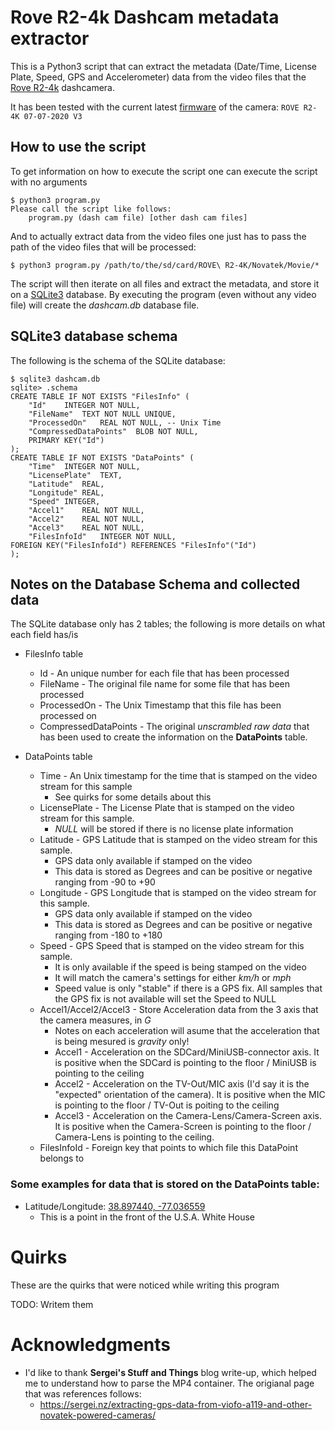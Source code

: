 # Rove R2-4k Dashcam metadata extractor
This is a Python3 script that can extract the metadata (Date/Time, License Plate, Speed, GPS and Accelerometer) data from the video files that the [Rove R2-4k](https://www.rovedashcam.com/products/rove-r2-4k-car-dashcam) dashcamera.

It has been tested with the current latest [firmware](https://www.rovedashcam.com/pages/update-firmware-rove-r2-4k-dash-cam) of the camera: `ROVE R2-4K 07-07-2020 V3`

## How to use the script
To get information on how to execute the script one can execute the script with no arguments

```
$ python3 program.py 
Please call the script like follows:
	program.py (dash cam file) [other dash cam files]
```

And to actually extract data from the video files one just has to pass the path of the video files that will be processed:

```
$ python3 program.py /path/to/the/sd/card/ROVE\ R2-4K/Novatek/Movie/*
```

The script will then iterate on all files and extract the metadata, and store it on a [SQLite3](https://www.sqlite.org/index.html) database. By executing the program (even without any video file) will create the *dashcam.db* database file.

## SQLite3 database schema
The following is the schema of the SQLite database:

```
$ sqlite3 dashcam.db 
sqlite> .schema
CREATE TABLE IF NOT EXISTS "FilesInfo" (
    "Id"	INTEGER NOT NULL,
    "FileName"	TEXT NOT NULL UNIQUE,
    "ProcessedOn"	REAL NOT NULL, -- Unix Time
    "CompressedDataPoints"	BLOB NOT NULL,
    PRIMARY KEY("Id")
);
CREATE TABLE IF NOT EXISTS "DataPoints" (
    "Time"	INTEGER NOT NULL,
    "LicensePlate"	TEXT,
    "Latitude"	REAL,
    "Longitude"	REAL,
    "Speed"	INTEGER,
    "Accel1"	REAL NOT NULL,
    "Accel2"	REAL NOT NULL,
    "Accel3"	REAL NOT NULL,
    "FilesInfoId"	INTEGER NOT NULL,
FOREIGN KEY("FilesInfoId") REFERENCES "FilesInfo"("Id")
);
```

## Notes on the Database Schema and collected data
The SQLite database only has 2 tables; the following is more details on what each field has/is

* FilesInfo table
  * Id - An unique number for each file that has been processed
  * FileName - The original file name for some file that has been processed
  * ProcessedOn - The Unix Timestamp that this file has been processed on
  * CompressedDataPoints - The original *unscrambled raw data* that has been used to create the information on the **DataPoints** table.

* DataPoints table
  * Time - An Unix timestamp for the time that is stamped on the video stream for this sample
    * See quirks for some details about this
  * LicensePlate - The License Plate that is stamped on the video stream for this sample.
    * *NULL* will be stored if there is no license plate information
  * Latitude - GPS Latitude that is stamped on the video stream for this sample.
    * GPS data only available if stamped on the video
    * This data is stored as Degrees and can be positive or negative ranging from -90 to +90
  * Longitude - GPS Longitude that is stamped on the video stream for this sample.
    * GPS data only available if stamped on the video
    * This data is stored as Degrees and can be positive or negative ranging from -180 to +180
  * Speed - GPS Speed that is stamped on the video stream for this sample.
    * It is only available if the speed is being stamped on the video
    * It will match the camera's settings for either *km/h* or *mph*
    * Speed value is only "stable" if there is a GPS fix. All samples that the GPS fix is not available will set the Speed to NULL
  * Accel1/Accel2/Accel3 - Store Acceleration data from the 3 axis that the camera measures, in *G*
    * Notes on each acceleration will asume that the acceleration that is being mesured is *gravity* only!
    * Accel1 - Acceleration on the SDCard/MiniUSB-connector axis. It is positive when the SDCard is pointing to the floor / MiniUSB is pointing to the ceiling
    * Accel2 - Acceleration on the TV-Out/MIC axis (I'd say it is the "expected" orientation of the camera). It is positive when the MIC is pointing to the floor / TV-Out is poiting to the ceiling
    * Accel3 - Acceleration on the Camera-Lens/Camera-Screen axis. It is positive when the Camera-Screen is pointing to the floor / Camera-Lens is pointing to the ceiling.
  * FilesInfoId - Foreign key that points to which file this DataPoint belongs to

### Some examples for data that is stored on the DataPoints table:
* Latitude/Longitude: [38.897440, -77.036559](https://www.google.com/maps/place/38%C2%B053'50.8%22N+77%C2%B002'11.6%22W/@38.8974442,-77.0387477,17z/data=!3m1!4b1!4m5!3m4!1s0x0:0x0!8m2!3d38.89744!4d-77.036559)
  * This is a point in the front of the U.S.A. White House

# Quirks
These are the quirks that were noticed while writing this program

TODO: Writem them

# Acknowledgments
* I'd like to thank **Sergei's Stuff and Things** blog write-up, which helped me to understand how to parse the MP4 container. The origianal page that was references follows:
  * https://sergei.nz/extracting-gps-data-from-viofo-a119-and-other-novatek-powered-cameras/
